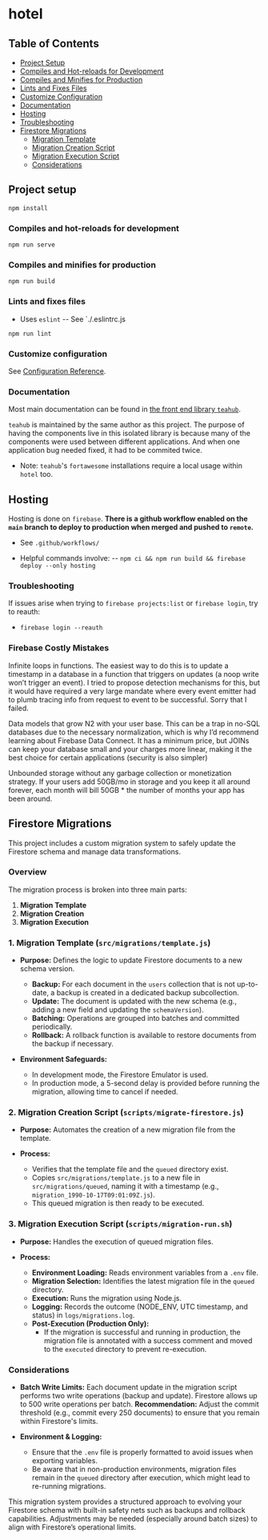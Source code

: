 # hotel

## Table of Contents

- [Project Setup](#project-setup)
- [Compiles and Hot-reloads for Development](#compiles-and-hot-reloads-for-development)
- [Compiles and Minifies for Production](#compiles-and-minifies-for-production)
- [Lints and Fixes Files](#lints-and-fixes-files)
- [Customize Configuration](#customize-configuration)
- [Documentation](#documentation)
- [Hosting](#hosting)
- [Troubleshooting](#troubleshooting)
- [Firestore Migrations](#firestore-migrations)
  - [Migration Template](#migration-template)
  - [Migration Creation Script](#migration-creation-script)
  - [Migration Execution Script](#migration-execution-script)
  - [Considerations](#considerations)

## Project setup
```
npm install
```

### Compiles and hot-reloads for development
```
npm run serve
```

### Compiles and minifies for production
```
npm run build
```

### Lints and fixes files
- Uses `eslint`
-- See `./.eslintrc.js
```
npm run lint
```

### Customize configuration
See [Configuration Reference](https://cli.vuejs.org/config/).

### Documentation
Most main documentation can be found in [the front end library `teahub`](https://github.com/twoody/teahub).

`teahub` is maintained by the same author as this project. The purpose of having the components live in this
isolated library is because many of the components were used between different applications.
And when one application bug needed fixed, it had to be commited twice. 

- Note: `teahub`'s `fortawesome` installations require a local usage within `hotel` too.

## Hosting
Hosting is done on `firebase`.
**There is a github workflow enabled on the `main` branch to deploy to production when merged and pushed to `remote`.**
- See `.github/workflows/`

- Helpful commands involve:
-- `npm ci && npm run build && firebase deploy --only hosting`

### Troubleshooting
If issues arise when trying to `firebase projects:list` or `firebase login`, try to reauth:
- `firebase login --reauth`

### Firebase Costly Mistakes 
Infinite loops in functions. The easiest way to do this is to update a timestamp in a database in a function that triggers on updates (a noop write won’t trigger an event). I tried to propose detection mechanisms for this, but it would have required a very large mandate where every event emitter had to plumb tracing info from request to event to be successful. Sorry that I failed.

Data models that grow N2 with your user base. This can be a trap in no-SQL databases due to the necessary normalization, which is why I’d recommend learning about Firebase Data Connect. It has a minimum price, but JOINs can keep your database small and your charges more linear, making it the best choice for certain applications (security is also simpler)

Unbounded storage without any garbage collection or monetization strategy. If your users add 50GB/mo in storage and you keep it all around forever, each month will bill 50GB * the number of months your app has been around.

## Firestore Migrations

This project includes a custom migration system to safely update the Firestore schema and manage data transformations.

### Overview

The migration process is broken into three main parts:
1. **Migration Template**
2. **Migration Creation**
3. **Migration Execution**

### 1. Migration Template (`src/migrations/template.js`)

- **Purpose:**
  Defines the logic to update Firestore documents to a new schema version.
  - **Backup:** For each document in the `users` collection that is not up-to-date, a backup is created in a dedicated backup subcollection.
  - **Update:** The document is updated with the new schema (e.g., adding a new field and updating the `schemaVersion`).
  - **Batching:** Operations are grouped into batches and committed periodically.
  - **Rollback:** A rollback function is available to restore documents from the backup if necessary.

- **Environment Safeguards:**
  - In development mode, the Firestore Emulator is used.
  - In production mode, a 5-second delay is provided before running the migration, allowing time to cancel if needed.

### 2. Migration Creation Script (`scripts/migrate-firestore.js`)

- **Purpose:**
  Automates the creation of a new migration file from the template.

- **Process:**
  - Verifies that the template file and the `queued` directory exist.
  - Copies `src/migrations/template.js` to a new file in `src/migrations/queued`, naming it with a timestamp (e.g., `migration_1990-10-17T09:01:09Z.js`).
  - This queued migration is then ready to be executed.

### 3. Migration Execution Script (`scripts/migration-run.sh`)

- **Purpose:**
  Handles the execution of queued migration files.

- **Process:**
  - **Environment Loading:** Reads environment variables from a `.env` file.
  - **Migration Selection:** Identifies the latest migration file in the `queued` directory.
  - **Execution:** Runs the migration using Node.js.
  - **Logging:** Records the outcome (NODE_ENV, UTC timestamp, and status) in `logs/migrations.log`.
  - **Post-Execution (Production Only):**
    - If the migration is successful and running in production, the migration file is annotated with a success comment and moved to the `executed` directory to prevent re-execution.

### Considerations

- **Batch Write Limits:**
  Each document update in the migration script performs two write operations (backup and update). Firestore allows up to 500 write operations per batch.
  **Recommendation:** Adjust the commit threshold (e.g., commit every 250 documents) to ensure that you remain within Firestore's limits.

- **Environment & Logging:**
  - Ensure that the `.env` file is properly formatted to avoid issues when exporting variables.
  - Be aware that in non-production environments, migration files remain in the `queued` directory after execution, which might lead to re-running migrations.

This migration system provides a structured approach to evolving your Firestore schema with built-in safety nets such as backups and rollback capabilities. Adjustments may be needed (especially around batch sizes) to align with Firestore’s operational limits.

